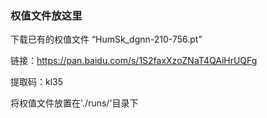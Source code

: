 ### 权值文件放这里

下载已有的权值文件 “HumSk_dgnn-210-756.pt”

链接：[https://pan.baidu.com/s/1S2faxXzoZNaT4QAiHrUQFg ](https://pan.baidu.com/s/1S2faxXzoZNaT4QAiHrUQFg )

提取码：kl35

将权值文件放置在'./runs/'目录下

